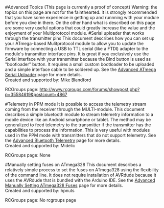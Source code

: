 #Advanced Topics {This page is currently a proof of concept}
Warning: the topics on this page are not for the fainthearted.  It is strongly recommended that you have some experience in getting up and runnning with your module before you dive in there.  On the other hand what is described on this page are some very useful options that could greatly increase the value and the enjoyment of your Multiprotocol module.
#Serial uploader that works through the transmitter pins
This document describes how you can set up your ATmega-based Mulitprotocol module to allow you to update the firmware by connecting a USB to TTL serial (like a FTDI) adapter to the module's transmitter interface pins. It is great if you exclusively use the Serial interface with your transmitter because the Bind button is used as "bootloader" button.  It requires a small custom bootloader to be uploaded and a simple interface cable to be soldered up.  See the [Advanced ATmega Serial Uploader](Advanced_ATmega_Serial_Uploader.md) page for more details.  
Created and supported by: Mike Blandford 

RCGroups page: http://www.rcgroups.com/forums/showpost.php?p=35584619&postcount=4867

#Telemetry in PPM mode
It is possible to access the telemetry stream coming from the receiver through the MULTI-module. This document describes a simple bluetooth module to stream telemetry information to a mobile device like an Android smartphone or tablet.  The method may be generalized to feed telemetry to the transmitter if the transmitter has the capabilities to process the information.  This is very useful with modules used in the PPM mode with transmitters that do not support telemetry.  See the [Advanced Bluetooth Telemetry](Advanced_Bluetooth_Telemetry.md) page for more details.  
Created and supported by: Midelic 

RCGroups page: None


#Manually setting fuses on ATmega328
This document describes a relatively simple process to set the fuses on ATmega328 using the flexibility of the command line.  It does not require installation of AVRdude because it uses the AVRdude that is bundled with the Arduino IDE.   See the [Advanced Manually Setting ATmega328 Fuses](Advanced_Manually_Setting_ATmega328_Fuses.md) page for more details.  
Created and supported by: hpnuts 

RCGroups page: No rcgroups page
